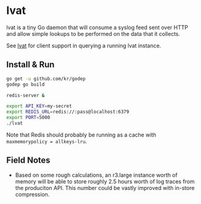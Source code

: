 # lvat

lvat is a tiny Go daemon that will consume a syslog feed sent over HTTP and allow simple lookups to be performed on the data that it collects.

See [lvat](https://github.com/brandur/hutils) for client support in querying a running lvat instance.

## Install & Run

``` bash
go get -u github.com/kr/godep
godep go build

redis-server &

export API_KEY=my-secret
export REDIS_URL=redis://:pass@localhost:6379
export PORT=5000
./lvat
```

Note that Redis should probably be running as a cache with `maxmemorypolicy = allkeys-lru`.

## Field Notes

* Based on some rough calculations, an r3.large instance worth of memory will be able to store roughly 2.5 hours worth of log traces from the produciton API. This number could be vastly improved with in-store compression.
